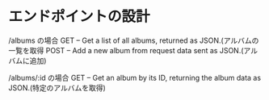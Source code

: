 # エンドポイントの設計
/albums の場合
GET – Get a list of all albums, returned as JSON.(アルバムの一覧を取得
POST – Add a new album from request data sent as JSON.(アルバムに追加)

/albums/:id の場合
GET – Get an album by its ID, returning the album data as JSON.(特定のアルバムを取得)


